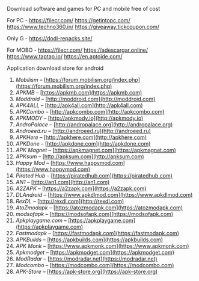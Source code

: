 Download software and games for PC and mobile free of cost

For PC - 
                https://filecr.com/
                https://getintopc.com/
                https://www.techno360.in/
               https://giveaway.tickcoupon.com/

Only G - 
                  https://dodi-repacks.site/



For MOBO - 
                      https://filecr.com/
                      https://adescargar.online/
                      https://www.taptap.io/
                      https://en.aptoide.com/




Application download store for android 

1. *Mobilism* – [https://forum.mobilism.org/index.php](https://forum.mobilism.org/index.php)
2. *APKMB* – [https://apkmb.com](https://apkmb.com)
3. *Moddroid* – [http://moddroid.com](http://moddroid.com)
4. *APK4ALL* – [http://apk4all.com](http://apk4all.com)
5. *APKCombo* – [http://apkcombo.com](http://apkcombo.com)
6. *APKMODY* – [http://apkmody.io](http://apkmody.io)
7. *AndroPalace* – [http://andropalace.org](http://andropalace.org)
8. *Androeed.ru* – [http://androeed.ru](http://androeed.ru)
9. *APKHere* – [http://apkhere.com](http://apkhere.com)
10. *APKDone* – [http://apkdone.com](http://apkdone.com)
11. *APK Magnet* – [https://apkmagnet.com](https://apkmagnet.com)
12. *APKsum* – [http://apksum.com](http://apksum.com)
13. *Happy Mod* – [https://www.happymod.com](https://www.happymod.com)
14. *Pirated Hub* – [https://piratedhub.com](https://piratedhub.com)
15. *AN1* – [http://an1.com](http://an1.com)
16. *A2ZAPK* – [https://a2zapk.com](https://a2zapk.com)
17. *DLAndroid* – [https://www.apkdlmod.com](https://www.apkdlmod.com)
18. *RexDL* – [http://rexdl.com](http://rexdl.com)
19. *AtoZmodapk* – [https://atozmodapk.com](https://atozmodapk.com)
20. *modsofapk* – [https://modsofapk.com](https://modsofapk.com)
21. *Apkplaygame.com* – [https://apkplaygame.com](https://apkplaygame.com)
22. *Fastmodapk* – [https://fastmodapk.com](https://fastmodapk.com)
23. *APKBuilds* – [https://apkbuilds.com](https://apkbuilds.com)
24. *APK Monk* – [https://www.apkmonk.com](https://www.apkmonk.com)
25. *Apkmodget* – [https://apkmodget.com](https://apkmodget.com)
26. *ModRadar* – [https://modradar.net](https://modradar.net)
27. *Modcombo* – [https://modcombo.com](https://modcombo.com)
28. *APK-Store* – [https://apk-store.org](https://apk-store.org)
